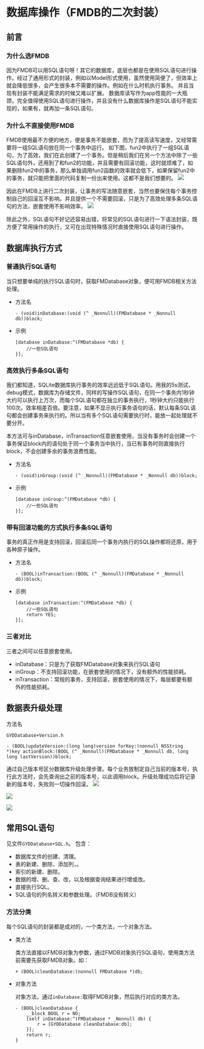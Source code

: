 # 数据库操作（FMDB的二次封装）

## 前言

### 为什么选FMDB

因为FMDB可以用SQL语句呀！其它的数据库，底层也都是在使用SQL语句进行操作。经过了通用形式的封装，例如以Model形式使用，虽然使用简便了，但效率上就会降低很多，会产生很多本不需要的操作。例如在什么时机执行事务。
并且当现有封装不能满足需求的时候又难以扩展。
数据库读写作为app性能的一大瓶颈，完全值得使用SQL语句进行操作，并且没有什么数据库操作是SQL语句不能实现的，如果有，就再加一条SQL语句。

### 为什么不直接使用FMDB

FMDB使用最不方便的地方，便是事务不能嵌套，而为了提高读写速度，又经常需要将一组SQL语句放在同一个事务中运行。
如下图，fun2中执行了一组SQL语句，为了高效，我们在此创建了一个事务。但是稍后我们在另一个方法中除了一些SQL语句外，还用到了和fun2的功能，并且需要有回滚功能，这时就烦难了，如果删除fun2中的事务，那么单独调用fun2函数的效率就会低下，如果保留fun2中的事务，就只能把里面的代码复制一份出来使用。这都不是我们想要的。
![](media/15907748325306.png)

因此在FMDB上进行二次封装，让事务的写法随意嵌套，当然也要保住每个事务控制自己的回滚互不影响。并且提供一个不需要回滚，只是为了高效处理多条SQL语句的方法，嵌套使用不影响效率。
![](media/15907759812240.jpg)

除此之外，SQL语句不好记还容易出错，将常见的SQL语句进行一下语法封装，既方便了常用操作的执行，又可在出现特殊情况时直接使用SQL语句进行操作。

## 数据库执行方式

### 普通执行SQL语句

当只想要单纯的执行SQL语句时，获取FMDatabase对象，便可用FMDB相关方法处理。

- 方法名

	```
	- (void)inDatabase:(void (^ _Nonnull)(FMDatabase * _Nonnull db))block;
	```
	
- 示例

	```
	[database inDatabase:^(FMDatabase *db) {
        //一些SQL语句
    }];
	```

### 高效执行多条SQL语句

我们都知道，SQLite数据库执行事务的效率远远低于SQL语句。用我的5s测试，debug模式，数据库为存储文件，同样的写操作SQL语句，在同一个事务内1秒钟大约可以执行上万次，而每个SQL语句都在独立的事务执行，1秒钟大约只能执行100次。效率相差百倍。要注意，如果不显示执行事务语句的话，默认每条SQL语句都会创建事务来执行的。所以当有多个SQL语句需要执行时，能放一起处理就不要分开。

本方法可与inDatabase，inTransaction任意嵌套使用，当没有事务时会创建一个事务保证block内的语句处于同一个事务当中执行，当已有事务时则直接执行block，不会创建多余的事务浪费性能。

- 方法名

	```
	- (void)inGroup:(void (^ _Nonnull)(FMDatabase * _Nonnull db))block;
	```
	
- 示例

	```
	[database inGroup:^(FMDatabase *db) {
        //一些SQL语句
    }];
	```

### 带有回滚功能的方式执行多条SQL语句

事务的真正作用是支持回滚，回滚后同一个事务内执行的SQL操作都将还原，用于各种原子操作。


- 方法名

	```
	- (BOOL)inTransaction:(BOOL (^ _Nonnull)(FMDatabase * _Nonnull db))block;
	```
	
- 示例

	```
	[database inTransaction:^(FMDatabase *db) {
        //一些SQL语句
        return YES;
    }];
	```
	
### 三者对比

三者之间可以任意嵌套使用。
- inDatabase：只是为了获取FMDatabase对象来执行SQL语句
- inGroup：不支持回滚功能，在嵌套使用的情况下，没有额外的性能损耗。
- inTransaction：常规的事务，支持回滚，嵌套使用的情况下，每层都要有额外的性能损耗。

## 数据表升级处理

方法名
```
GYDDatabase+Version.h

- (BOOL)updateVersion:(long long)version forKey:(nonnull NSString *)key actionBlock:(BOOL (^ _Nonnull)(FMDatabase * _Nonnull db, long long lastVersion))block;
```
通过自己版本号区分数据库升级处理步骤。每个业务放制定自己当前的版本号，执行此方法时，会先查询出之前的版本号，以此调用block。升级处理成功后将记录新的版本号，失败则一切操作回滚。
![](media/15923880919985.jpg)

![](media/15923888509425.jpg)

![](media/15923890743820.jpg)

## 常用SQL语句

见文件```GYDDatabase+SQL.h```。
包含：
- 数据库文件的创建、清理。
- 表的新建、删除、添加列，。
- 索引的新建、删除。
- 数据的增、删、查、改，以及根据查询结果进行增或改。
- 直接执行SQL。
- SQL语句的列名转义和参数处理。（FMDB没有转义）

### 方法分类

每个SQL语句的封装都是成对的，一个类方法，一个对象方法。

- 类方法
	
	类方法直接以FMDB对象为参数，通过FMDB对象执行SQL语句，使用类方法前需要先获取FMDB对象。如：
	```
	+ (BOOL)cleanDatabase:(nonnull FMDatabase *)db;
	```
	
- 对象方法
	
	对象方法，通过```inDatabase:```取得FMDB对象，然后执行对应的类方法。
	
	```
	- (BOOL)cleanDatabase {
	    __block BOOL r = NO;
	    [self inDatabase:^(FMDatabase * _Nonnull db) {
	        r = [GYDDatabase cleanDatabase:db];
	    }];
	    return r;
	}
	```


